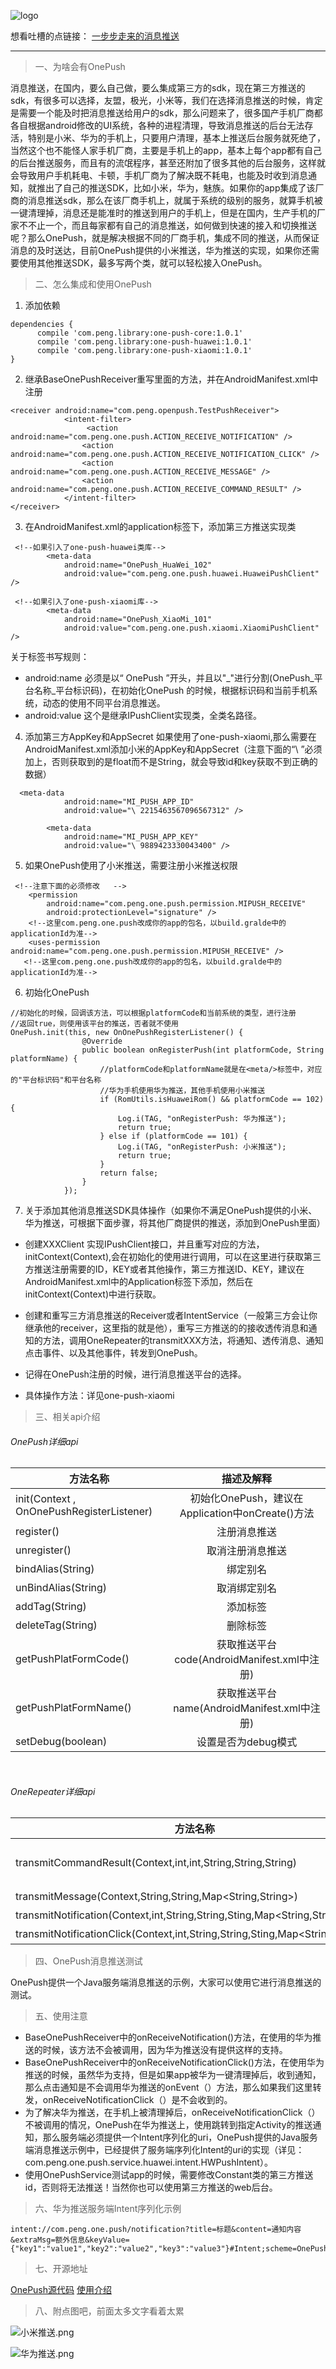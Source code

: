 ![logo](http://upload-images.jianshu.io/upload_images/1460021-ac600dbd1d991fa1.jpg?imageMogr2/auto-orient/strip%7CimageView2/2/w/1240)

想看吐槽的点链接：
[一步步走来的消息推送](http://www.jianshu.com/p/1ff15a072fdf)

**********
> 一、为啥会有OnePush

消息推送，在国内，要么自己做，要么集成第三方的sdk，现在第三方推送的sdk，有很多可以选择，友盟，极光，小米等，我们在选择消息推送的时候，肯定是需要一个能及时把消息推送给用户的sdk，那么问题来了，很多国产手机厂商都各自根据android修改的UI系统，各种的进程清理，导致消息推送的后台无法存活，特别是小米、华为的手机上，只要用户清理，基本上推送后台服务就死绝了，当然这个也不能怪人家手机厂商，主要是手机上的app，基本上每个app都有自己的后台推送服务，而且有的流氓程序，甚至还附加了很多其他的后台服务，这样就会导致用户手机耗电、卡顿，手机厂商为了解决既不耗电，也能及时收到消息通知，就推出了自己的推送SDK，比如小米，华为，魅族。如果你的app集成了该厂商的消息推送sdk，那么在该厂商手机上，就属于系统的级别的服务，就算手机被一键清理掉，消息还是能准时的推送到用户的手机上，但是在国内，生产手机的厂家不不止一个，而且每家都有自己的消息推送，如何做到快速的接入和切换推送呢？那么OnePush，就是解决根据不同的厂商手机，集成不同的推送，从而保证消息的及时送达，目前OnePush提供的小米推送，华为推送的实现，如果你还需要使用其他推送SDK，最多写两个类，就可以轻松接入OnePush。


> 二、怎么集成和使用OnePush

1. 添加依赖
```
dependencies {
      compile 'com.peng.library:one-push-core:1.0.1'
      compile 'com.peng.library:one-push-huawei:1.0.1'
      compile 'com.peng.library:one-push-xiaomi:1.0.1'
}
```

2.  继承BaseOnePushReceiver重写里面的方法，并在AndroidManifest.xml中注册
```
<receiver android:name="com.peng.openpush.TestPushReceiver">
            <intent-filter>
                 <action android:name="com.peng.one.push.ACTION_RECEIVE_NOTIFICATION" />
                <action android:name="com.peng.one.push.ACTION_RECEIVE_NOTIFICATION_CLICK" />
                <action android:name="com.peng.one.push.ACTION_RECEIVE_MESSAGE" />
                <action android:name="com.peng.one.push.ACTION_RECEIVE_COMMAND_RESULT" />
            </intent-filter>
</receiver>
```
3. 在AndroidManifest.xml的application标签下，添加第三方推送实现类
```
 <!--如果引入了one-push-huawei类库-->
        <meta-data
            android:name="OnePush_HuaWei_102"
            android:value="com.peng.one.push.huawei.HuaweiPushClient" />

 <!--如果引入了one-push-xiaomi库-->
        <meta-data
            android:name="OnePush_XiaoMi_101"
            android:value="com.peng.one.push.xiaomi.XiaomiPushClient" />
```
关于<meta-data/>标签书写规则：
 * android:name    必须是以“ OnePush ”开头，并且以"\_"进行分割(OnePush_平台名称_平台标识码)，在初始化OnePush 的时候，根据标识码和当前手机系统，动态的使用不同平台消息推送。
 *  android:value    这个是继承IPushClient实现类，全类名路径。

4. 添加第三方AppKey和AppSecret
如果使用了one-push-xiaomi,那么需要在AndroidManifest.xml添加小米的AppKey和AppSecret（注意下面的“\ ”必须加上，否则获取到的是float而不是String，就会导致id和key获取不到正确的数据）
```
  <meta-data
            android:name="MI_PUSH_APP_ID"
            android:value="\ 2215463567096567312" />

        <meta-data
            android:name="MI_PUSH_APP_KEY"
            android:value="\ 9889423330043400" />
```

5. 如果OnePush使用了小米推送，需要注册小米推送权限

```
 <!--注意下面的必须修改   -->
    <permission
        android:name="com.peng.one.push.permission.MIPUSH_RECEIVE"
        android:protectionLevel="signature" />
    <!--这里com.peng.one.push改成你的app的包名，以build.gralde中的applicationId为准-->
    <uses-permission android:name="com.peng.one.push.permission.MIPUSH_RECEIVE" />
   <!--这里com.peng.one.push改成你的app的包名，以build.gralde中的applicationId为准-->

```

6. 初始化OnePush
```|
//初始化的时候，回调该方法，可以根据platformCode和当前系统的类型，进行注册
//返回true，则使用该平台的推送，否者就不使用
OnePush.init(this, new OnOnePushRegisterListener() {
                @Override
                public boolean onRegisterPush(int platformCode, String platformName) {
                    //platformCode和platformName就是在<meta/>标签中，对应的"平台标识码"和平台名称
                    //华为手机使用华为推送，其他手机使用小米推送
                    if (RomUtils.isHuaweiRom() && platformCode == 102) {
                        Log.i(TAG, "onRegisterPush: 华为推送");
                        return true;
                    } else if (platformCode == 101) {
                        Log.i(TAG, "onRegisterPush: 小米推送");
                        return true;
                    }
                    return false;
                }
            });
```

7. 关于添加其他消息推送SDK具体操作（如果你不满足OnePush提供的小米、华为推送，可根据下面步骤，将其他厂商提供的推送，添加到OnePush里面）
 * 创建XXXClient 实现IPushClient接口，并且重写对应的方法，initContext(Context),会在初始化的使用进行调用，可以在这里进行获取第三方推送注册需要的ID，KEY或者其他操作，第三方推送ID、KEY，建议在AndroidManifest.xml中的Application标签下添加<meta/>，然后在initContext(Context)中进行获取。

 * 创建和重写三方消息推送的Receiver或者IntentService（一般第三方会让你继承他的receiver，这里指的就是他），重写三方推送的的接收透传消息和通知的方法，调用OneRepeater的transmitXXX方法，将通知、透传消息、通知点击事件、以及其他事件，转发到OnePush。

 * 记得在OnePush注册的时候，进行消息推送平台的选择。

 * 具体操作方法：详见one-push-xiaomi

> 三、相关api介绍

<h6 align = "left">OnePush详细api</h6>

|方法名称|描述及解释|
|---------|:-------:|
|init(Context , OnOnePushRegisterListener)|初始化OnePush，建议在Application中onCreate()方法|
|register()|注册消息推送|
|unregister()|取消注册消息推送|
|bindAlias(String)|绑定别名|
|unBindAlias(String)|取消绑定别名|
|addTag(String)|添加标签|
|deleteTag(String)|删除标签|
|getPushPlatFormCode()|获取推送平台code(AndroidManifest.xml中<meta/>注册)|
|getPushPlatFormName()|获取推送平台name(AndroidManifest.xml中<meta/>注册)|
|setDebug(boolean)|设置是否为debug模式|

</br>
<h6 align = "left">OneRepeater详细api</h6>

|方法名称|描述及解释|
|---------|:-------:|
|transmitCommandResult(Context,int,int,String,String,String)|转发操作反馈（具体type在OnePush.TYPE_XXX）|
|transmitMessage(Context,String,String,Map<String,String>)|转发透传消息|
|transmitNotification(Context,int,String,String,Sting,Map<String,String>)|转发通知|
|transmitNotificationClick(Context,int,String,String,Sting,Map<String,String>)|转发通知点击事件|


> 四、OnePush消息推送测试

OnePush提供一个Java服务端消息推送的示例，大家可以使用它进行消息推送的测试。

> 五、使用注意

* BaseOnePushReceiver中的onReceiveNotification()方法，在使用的华为推送的时候，该方法不会被调用，因为华为推送没有提供这样的支持。
*  BaseOnePushReceiver中的onReceiveNotificationClick()方法，在使用华为推送的时候，虽然华为支持，但是如果app被华为一键清理掉后，收到通知，那么点击通知是不会调用华为推送的onEvent（）方法，那么如果我们这里转发，onReceiveNotificationClick（）是不会收到的。
* 为了解决华为推送，在手机上被清理掉后，onReceiveNotificationClick（）不被调用的情况，OnePush在华为推送上，使用跳转到指定Activity的推送通知，那么服务端必须提供一个Intent序列化的uri，OnePush提供的Java服务端消息推送示例中，已经提供了服务端序列化Intent的uri的实现（详见：com.peng.one.push.service.huawei.intent.HWPushIntent）。
* 使用OnePushService测试app的时候，需要修改Constant类的第三方推送id，否则将无法推送！当然你也可以使用第三方推送的web后台。

> 六、华为推送服务端Intent序列化示例

```
intent://com.peng.one.push/notification?title=标题&content=通知内容&extraMsg=额外信息&keyValue={"key1":"value1","key2":"value2","key3":"value3"}#Intent;scheme=OnePush;launchFlags=0x10000000;end
```

> 七、开源地址

[OnePush源代码](https://github.com/pengyuantao/OnePush)
[使用介绍](https://github.com/pengyuantao/OnePush/blob/master/Readme.md)

> 八、附点图吧，前面太多文字看着太累


![小米推送.png](http://upload-images.jianshu.io/upload_images/1460021-b84daf61d5b52ad6.png?imageMogr2/auto-orient/strip%7CimageView2/2/w/1240)

![华为推送.png](http://upload-images.jianshu.io/upload_images/1460021-b99dc8a580ca5aeb.png?imageMogr2/auto-orient/strip%7CimageView2/2/w/1240)

